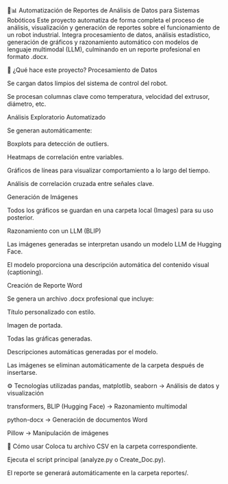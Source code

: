 🤖📊 Automatización de Reportes de Análisis de Datos para Sistemas Robóticos
Este proyecto automatiza de forma completa el proceso de análisis, visualización y generación de reportes sobre el funcionamiento de un robot industrial. Integra procesamiento de datos, análisis estadístico, generación de gráficos y razonamiento automático con modelos de lenguaje multimodal (LLM), culminando en un reporte profesional en formato .docx.

🧠 ¿Qué hace este proyecto?
Procesamiento de Datos

Se cargan datos limpios del sistema de control del robot.

Se procesan columnas clave como temperatura, velocidad del extrusor, diámetro, etc.

Análisis Exploratorio Automatizado

Se generan automáticamente:

Boxplots para detección de outliers.

Heatmaps de correlación entre variables.

Gráficos de líneas para visualizar comportamiento a lo largo del tiempo.

Análisis de correlación cruzada entre señales clave.

Generación de Imágenes

Todos los gráficos se guardan en una carpeta local (Images) para su uso posterior.

Razonamiento con un LLM (BLIP)

Las imágenes generadas se interpretan usando un modelo LLM de Hugging Face.

El modelo proporciona una descripción automática del contenido visual (captioning).

Creación de Reporte Word

Se genera un archivo .docx profesional que incluye:

Título personalizado con estilo.

Imagen de portada.

Todas las gráficas generadas.

Descripciones automáticas generadas por el modelo.

Las imágenes se eliminan automáticamente de la carpeta después de insertarse.

⚙️ Tecnologías utilizadas
pandas, matplotlib, seaborn → Análisis de datos y visualización

transformers, BLIP (Hugging Face) → Razonamiento multimodal

python-docx → Generación de documentos Word

Pillow → Manipulación de imágenes

🚀 Cómo usar
Coloca tu archivo CSV en la carpeta correspondiente.

Ejecuta el script principal (analyze.py o Create_Doc.py).

El reporte se generará automáticamente en la carpeta reportes/.

